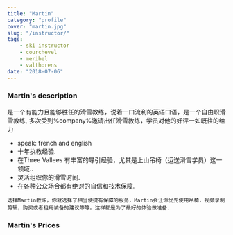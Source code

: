 ```yaml
---
title: "Martin"
category: "profile"
cover: "martin.jpg"
slug: "/instructor/"
tags:
    - ski instructor
    - courchevel
    - meribel
    - valthorens
date: "2018-07-06"
---
```


### Martin's description
是一个有能力且能够胜任的滑雪教练，说着一口流利的英语口语，是一个自由职滑雪教练,  多次受到%company%邀请出任滑雪教练，学员对他的好评一如既往的给力

* speak: french and english 
* 十年执教经验.
* 在Three Vallees 有丰富的导引经验，尤其是上山吊椅（运送滑雪学员）这一领域..
* 灵活组织你的滑雪时间.
* 在各种公众场合都有绝对的自信和技术保障.

`选择Martin教练，你就选择了相当便捷有保障的服务，Martin会让你优先使用吊椅，视频录制剪辑，购买或者租用装备的建议等等。这样都是为了最好的体验做准备.`

### Martin's Prices



